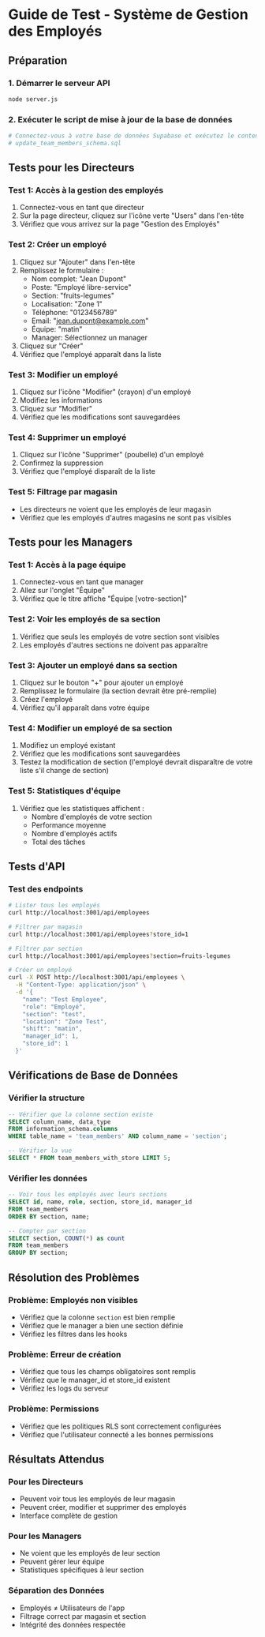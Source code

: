 # Guide de Test - Système de Gestion des Employés

## Préparation

### 1. Démarrer le serveur API
```bash
node server.js
```

### 2. Exécuter le script de mise à jour de la base de données
```bash
# Connectez-vous à votre base de données Supabase et exécutez le contenu du fichier :
# update_team_members_schema.sql
```

## Tests pour les Directeurs

### Test 1: Accès à la gestion des employés
1. Connectez-vous en tant que directeur
2. Sur la page directeur, cliquez sur l'icône verte "Users" dans l'en-tête
3. Vérifiez que vous arrivez sur la page "Gestion des Employés"

### Test 2: Créer un employé
1. Cliquez sur "Ajouter" dans l'en-tête
2. Remplissez le formulaire :
   - Nom complet: "Jean Dupont"
   - Poste: "Employé libre-service"
   - Section: "fruits-legumes"
   - Localisation: "Zone 1"
   - Téléphone: "0123456789"
   - Email: "jean.dupont@example.com"
   - Équipe: "matin"
   - Manager: Sélectionnez un manager
3. Cliquez sur "Créer"
4. Vérifiez que l'employé apparaît dans la liste

### Test 3: Modifier un employé
1. Cliquez sur l'icône "Modifier" (crayon) d'un employé
2. Modifiez les informations
3. Cliquez sur "Modifier"
4. Vérifiez que les modifications sont sauvegardées

### Test 4: Supprimer un employé
1. Cliquez sur l'icône "Supprimer" (poubelle) d'un employé
2. Confirmez la suppression
3. Vérifiez que l'employé disparaît de la liste

### Test 5: Filtrage par magasin
- Les directeurs ne voient que les employés de leur magasin
- Vérifiez que les employés d'autres magasins ne sont pas visibles

## Tests pour les Managers

### Test 1: Accès à la page équipe
1. Connectez-vous en tant que manager
2. Allez sur l'onglet "Équipe"
3. Vérifiez que le titre affiche "Équipe [votre-section]"

### Test 2: Voir les employés de sa section
1. Vérifiez que seuls les employés de votre section sont visibles
2. Les employés d'autres sections ne doivent pas apparaître

### Test 3: Ajouter un employé dans sa section
1. Cliquez sur le bouton "+" pour ajouter un employé
2. Remplissez le formulaire (la section devrait être pré-remplie)
3. Créez l'employé
4. Vérifiez qu'il apparaît dans votre équipe

### Test 4: Modifier un employé de sa section
1. Modifiez un employé existant
2. Vérifiez que les modifications sont sauvegardées
3. Testez la modification de section (l'employé devrait disparaître de votre liste s'il change de section)

### Test 5: Statistiques d'équipe
1. Vérifiez que les statistiques affichent :
   - Nombre d'employés de votre section
   - Performance moyenne
   - Nombre d'employés actifs
   - Total des tâches

## Tests d'API

### Test des endpoints
```bash
# Lister tous les employés
curl http://localhost:3001/api/employees

# Filtrer par magasin
curl http://localhost:3001/api/employees?store_id=1

# Filtrer par section
curl http://localhost:3001/api/employees?section=fruits-legumes

# Créer un employé
curl -X POST http://localhost:3001/api/employees \
  -H "Content-Type: application/json" \
  -d '{
    "name": "Test Employee",
    "role": "Employé",
    "section": "test",
    "location": "Zone Test",
    "shift": "matin",
    "manager_id": 1,
    "store_id": 1
  }'
```

## Vérifications de Base de Données

### Vérifier la structure
```sql
-- Vérifier que la colonne section existe
SELECT column_name, data_type 
FROM information_schema.columns 
WHERE table_name = 'team_members' AND column_name = 'section';

-- Vérifier la vue
SELECT * FROM team_members_with_store LIMIT 5;
```

### Vérifier les données
```sql
-- Voir tous les employés avec leurs sections
SELECT id, name, role, section, store_id, manager_id 
FROM team_members 
ORDER BY section, name;

-- Compter par section
SELECT section, COUNT(*) as count 
FROM team_members 
GROUP BY section;
```

## Résolution des Problèmes

### Problème: Employés non visibles
- Vérifiez que la colonne `section` est bien remplie
- Vérifiez que le manager a bien une section définie
- Vérifiez les filtres dans les hooks

### Problème: Erreur de création
- Vérifiez que tous les champs obligatoires sont remplis
- Vérifiez que le manager_id et store_id existent
- Vérifiez les logs du serveur

### Problème: Permissions
- Vérifiez que les politiques RLS sont correctement configurées
- Vérifiez que l'utilisateur connecté a les bonnes permissions

## Résultats Attendus

### Pour les Directeurs
- Peuvent voir tous les employés de leur magasin
- Peuvent créer, modifier et supprimer des employés
- Interface complète de gestion

### Pour les Managers
- Ne voient que les employés de leur section
- Peuvent gérer leur équipe
- Statistiques spécifiques à leur section

### Séparation des Données
- Employés ≠ Utilisateurs de l'app
- Filtrage correct par magasin et section
- Intégrité des données respectée 